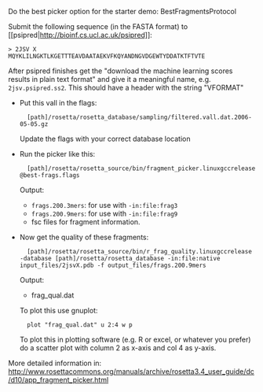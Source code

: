 Do the best picker option for the starter demo: BestFragmentsProtocol 

Submit the following sequence (in the FASTA format) to 
[[psipred|http://bioinf.cs.ucl.ac.uk/psipred]]:

    > 2JSV X
    MQYKLILNGKTLKGETTTEAVDAATAEKVFKQYANDNGVDGEWTYDDATKTFTVTE

After psipred finishes get the "download the machine learning scores results in 
plain text format" and give it a meaningful name, e.g. `2jsv.psipred.ss2`. This 
should have a header with the string "VFORMAT"

* Put this vall in the flags:

        [path]/rosetta/rosetta_database/sampling/filtered.vall.dat.2006-05-05.gz

  Update the flags with your correct database location

* Run the picker like this:

        [path]/rosetta/rosetta_source/bin/fragment_picker.linuxgccrelease @best-frags.flags 

  Output:
  * `frags.200.3mers`: for use with `-in:file:frag3`
  * `frags.200.9mers`: for use with `-in:file:frag9`
  * fsc files for fragment information.

* Now get the quality of these fragments:

        [path]/rosetta/rosetta_source/bin/r_frag_quality.linuxgccrelease -database [path]/rosetta/rosetta_database -in:file:native input_files/2jsvX.pdb -f output_files/frags.200.9mers

  Output:
  * frag_qual.dat

  To plot this use gnuplot:

        plot "frag_qual.dat" u 2:4 w p

  To plot this in plotting software (e.g. R or excel, or whatever you prefer) 
  do a scatter plot with column 2 as x-axis and col 4 as y-axis. 

More detailed information in:  
http://www.rosettacommons.org/manuals/archive/rosetta3.4_user_guide/dc/d10/app_fragment_picker.html

